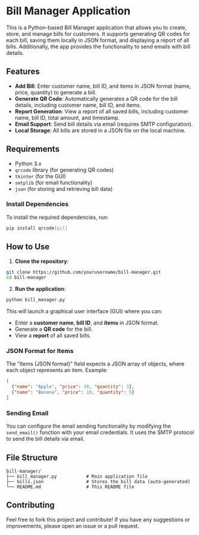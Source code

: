 
# Bill Manager Application

This is a Python-based Bill Manager application that allows you to create, store, and manage bills for customers. It supports generating QR codes for each bill, saving them locally in JSON format, and displaying a report of all bills. Additionally, the app provides the functionality to send emails with bill details.

## Features

- **Add Bill**: Enter customer name, bill ID, and items in JSON format (name, price, quantity) to generate a bill.
- **Generate QR Code**: Automatically generates a QR code for the bill details, including customer name, bill ID, and items.
- **Report Generation**: View a report of all saved bills, including customer name, bill ID, total amount, and timestamp.
- **Email Support**: Send bill details via email (requires SMTP configuration).
- **Local Storage**: All bills are stored in a JSON file on the local machine.

## Requirements

- Python 3.x
- `qrcode` library (for generating QR codes)
- `tkinter` (for the GUI)
- `smtplib` (for email functionality)
- `json` (for storing and retrieving bill data)

### Install Dependencies

To install the required dependencies, run:

```bash
pip install qrcode[pil]
```

## How to Use

1. **Clone the repository**:

```bash
git clone https://github.com/yourusername/bill-manager.git
cd bill-manager
```

2. **Run the application**:

```bash
python bill_manager.py
```

This will launch a graphical user interface (GUI) where you can:

- Enter a **customer name**, **bill ID**, and **items** in JSON format.
- Generate a **QR code** for the bill.
- View a **report** of all saved bills.

### JSON Format for Items

The "Items (JSON format)" field expects a JSON array of objects, where each object represents an item. Example:

```json
[
  {"name": "Apple", "price": 30, "quantity": 3},
  {"name": "Banana", "price": 10, "quantity": 5}
]
```

### Sending Email

You can configure the email sending functionality by modifying the `send_email()` function with your email credentials. It uses the SMTP protocol to send the bill details via email.

## File Structure

```
bill-manager/
├── bill_manager.py           # Main application file
├── bills.json                # Stores the bill data (auto-generated)
└── README.md                 # This README file
```

## Contributing

Feel free to fork this project and contribute! If you have any suggestions or improvements, please open an issue or a pull request.
